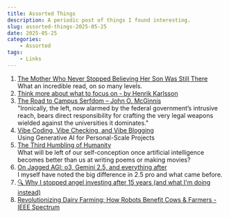 ```yaml
---
title: Assorted Things
description: A periodic post of things I found interesting.
slug: assorted-things-2025-05-25
date: 2025-05-25
categories:
    - Assorted
tags:
    - Links
---
```




1. [The Mother Who Never Stopped Believing Her Son Was Still There](https://www.theatlantic.com/magazine/archive/2025/06/brain-injury-consciousness-science/682579/)\
  What an incredible read, on so many levels.
1. [Think more about what to focus on - by Henrik Karlsson](https://www.henrikkarlsson.xyz/p/multi-armed-bandit)
1. [The Road to Campus Serfdom – John O. McGinnis](https://lawliberty.org/the-road-to-campus-serfdom/)\
  "Ironically, the left, now alarmed by the federal government’s intrusive reach, bears direct responsibility for crafting the very legal weapons wielded against the universities it dominates."
1. [Vibe Coding, Vibe Checking, and Vibe Blogging](https://www.oreilly.com/radar/vibe-coding-vibe-checking-and-vibe-blogging/)\
  Using Generative AI for Personal-Scale Projects
1. [The Third Humbling of Humanity](https://www.persuasion.community/p/the-third-humbling-of-humanity)\
  What will be left of our self-conception once artificial intelligence becomes better than us at writing poems or making movies?
1. [On Jagged AGI: o3, Gemini 2.5, and everything after](https://www.oneusefulthing.org/p/on-jagged-agi-o3-gemini-25-and-everything)\
  I myself have noted the big difference in 2.5 pro and what came before.
1. [🔍 Why I stopped angel investing after 15 years (and what I'm doing instead)](https://halletecco.substack.com/p/why-i-stopped-angel-investing-after)
1. [Revolutionizing Dairy Farming: How Robots Benefit Cows & Farmers - IEEE Spectrum](https://spectrum.ieee.org/lely-dairy-robots)
